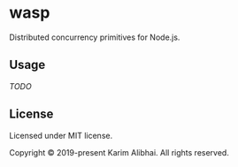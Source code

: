 # wasp

Distributed concurrency primitives for Node.js.

## Usage

_TODO_

## License

Licensed under MIT license.

Copyright &copy; 2019-present Karim Alibhai. All rights reserved.
